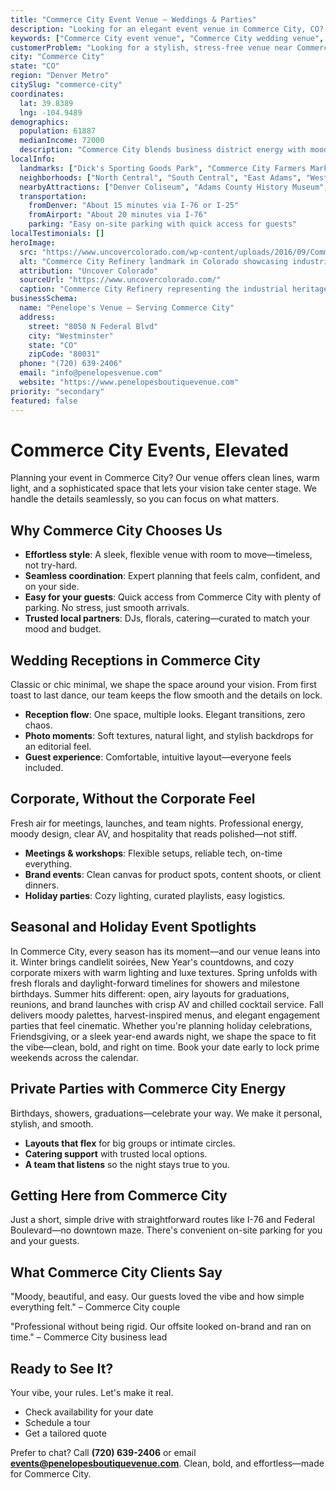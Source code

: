 ```yaml
---
title: "Commerce City Event Venue – Weddings & Parties"
description: "Looking for an elegant event venue in Commerce City, CO? Experience chic, moody spaces with seamless coordination and easy guest access at our boutique venue."
keywords: ["Commerce City event venue", "Commerce City wedding venue", "party venues Commerce City CO", "corporate events Commerce City", "Commerce City events"]
customerProblem: "Looking for a stylish, stress-free venue near Commerce City with clean design and expert coordination?"
city: "Commerce City"
state: "CO"
region: "Denver Metro"
citySlug: "commerce-city"
coordinates:
  lat: 39.8389
  lng: -104.9489
demographics:
  population: 61887
  medianIncome: 72000
  description: "Commerce City blends business district energy with moody sophistication—perfect for weddings, parties, and polished corporate moments."
localInfo:
  landmarks: ["Dick's Sporting Goods Park", "Commerce City Farmers Market", "Adams County Fairgrounds", "Rocky Mountain Arsenal"]
  neighborhoods: ["North Central", "South Central", "East Adams", "West Adams"]
  nearbyAttractions: ["Denver Coliseum", "Adams County History Museum", "Local breweries", "Sports venues"]
  transportation:
    fromDenver: "About 15 minutes via I-76 or I-25"
    fromAirport: "About 20 minutes via I-76"
    parking: "Easy on-site parking with quick access for guests"
localTestimonials: []
heroImage:
  src: "https://www.uncovercolorado.com/wp-content/uploads/2016/09/Commerce-City-Refinery-Colorado-1280x640.jpg"
  alt: "Commerce City Refinery landmark in Colorado showcasing industrial heritage and local architectural significance"
  attribution: "Uncover Colorado"
  sourceUrl: "https://www.uncovercolorado.com/"
  caption: "Commerce City Refinery representing the industrial heritage and local landmarks of the community"
businessSchema:
  name: "Penelope's Venue – Serving Commerce City"
  address:
    street: "8050 N Federal Blvd"
    city: "Westminster"
    state: "CO"
    zipCode: "80031"
  phone: "(720) 639-2406"
  email: "info@penelopesvenue.com"
  website: "https://www.penelopesboutiquevenue.com"
priority: "secondary"
featured: false
---
```


# Commerce City Events, Elevated

Planning your event in Commerce City? Our venue offers clean lines, warm light, and a sophisticated space that lets your vision take center stage. We handle the details seamlessly, so you can focus on what matters.

## Why Commerce City Chooses Us

- **Effortless style**: A sleek, flexible venue with room to move—timeless, not try-hard.
- **Seamless coordination**: Expert planning that feels calm, confident, and on your side.
- **Easy for your guests**: Quick access from Commerce City with plenty of parking. No stress, just smooth arrivals.
- **Trusted local partners**: DJs, florals, catering—curated to match your mood and budget.

## Wedding Receptions in Commerce City

Classic or chic minimal, we shape the space around your vision. From first toast to last dance, our team keeps the flow smooth and the details on lock.

- **Reception flow**: One space, multiple looks. Elegant transitions, zero chaos.
- **Photo moments**: Soft textures, natural light, and stylish backdrops for an editorial feel.
- **Guest experience**: Comfortable, intuitive layout—everyone feels included.

## Corporate, Without the Corporate Feel

Fresh air for meetings, launches, and team nights. Professional energy, moody design, clear AV, and hospitality that reads polished—not stiff.

- **Meetings & workshops**: Flexible setups, reliable tech, on-time everything.
- **Brand events**: Clean canvas for product spots, content shoots, or client dinners.
- **Holiday parties**: Cozy lighting, curated playlists, easy logistics.

## Seasonal and Holiday Event Spotlights

In Commerce City, every season has its moment—and our venue leans into it. Winter brings candlelit soirées, New Year's countdowns, and cozy corporate mixers with warm lighting and luxe textures. Spring unfolds with fresh florals and daylight-forward timelines for showers and milestone birthdays. Summer hits different: open, airy layouts for graduations, reunions, and brand launches with crisp AV and chilled cocktail service. Fall delivers moody palettes, harvest-inspired menus, and elegant engagement parties that feel cinematic. Whether you're planning holiday celebrations, Friendsgiving, or a sleek year-end awards night, we shape the space to fit the vibe—clean, bold, and right on time. Book your date early to lock prime weekends across the calendar.

## Private Parties with Commerce City Energy

Birthdays, showers, graduations—celebrate your way. We make it personal, stylish, and smooth.

- **Layouts that flex** for big groups or intimate circles.
- **Catering support** with trusted local options.
- **A team that listens** so the night stays true to you.

## Getting Here from Commerce City

Just a short, simple drive with straightforward routes like I-76 and Federal Boulevard—no downtown maze. There's convenient on-site parking for you and your guests.

## What Commerce City Clients Say

"Moody, beautiful, and easy. Our guests loved the vibe and how simple everything felt." – Commerce City couple

"Professional without being rigid. Our offsite looked on-brand and ran on time." – Commerce City business lead

## Ready to See It?

Your vibe, your rules. Let's make it real.

- Check availability for your date
- Schedule a tour
- Get a tailored quote

Prefer to chat? Call **(720) 639-2406** or email **events@penelopesboutiquevenue.com**. Clean, bold, and effortless—made for Commerce City.
